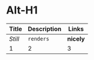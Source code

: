 Alt-H1
======

Title | Description | Links
---         |      ---      |      ---
*Still*     |    `renders`  |     **nicely**
1 | 2 | 3
